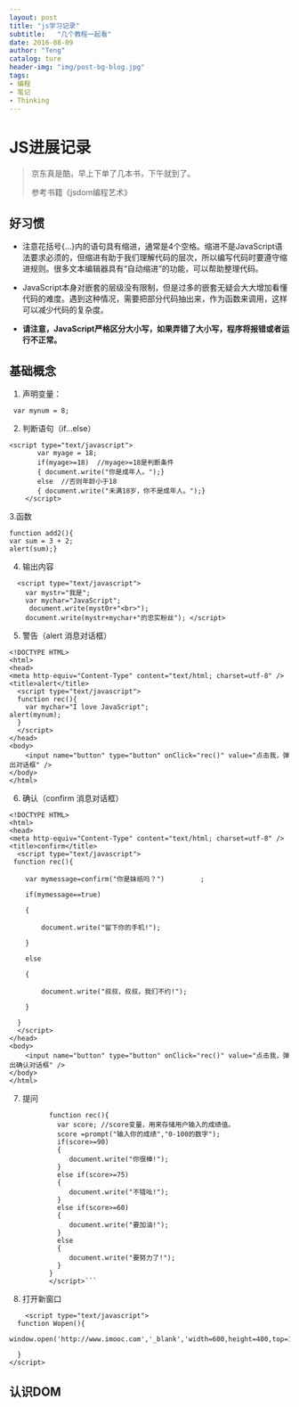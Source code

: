 ```yaml
---
layout: post
title: "js学习记录"
subtitle:   "几个教程一起看"
date: 2016-08-09
author: "Teng"
catalog: ture
header-img: "img/post-bg-blog.jpg"
tags:
- 编程
- 笔记
- Thinking
---
```




# JS进展记录


> 京东真是酷，早上下单了几本书，下午就到了。
> 
> 参考书籍《jsdom编程艺术》

## 好习惯
- 注意花括号{...}内的语句具有缩进，通常是4个空格。缩进不是JavaScript语法要求必须的，但缩进有助于我们理解代码的层次，所以编写代码时要遵守缩进规则。很多文本编辑器具有“自动缩进”的功能，可以帮助整理代码。
- JavaScript本身对嵌套的层级没有限制，但是过多的嵌套无疑会大大增加看懂代码的难度。遇到这种情况，需要把部分代码抽出来，作为函数来调用，这样可以减少代码的复杂度。

- **请注意，JavaScript严格区分大小写，如果弄错了大小写，程序将报错或者运行不正常。**

## 基础概念

1. 声明变量：
```
 var mynum = 8;
```

2. 判断语句（if...else）
```
<script type="text/javascript">
	   var myage = 18;
	   if(myage>=18)  //myage>=18是判断条件
	   { document.write("你是成年人。");}
	   else  //否则年龄小于18
	   { document.write("未满18岁，你不是成年人。");}
	</script>
```
3.函数

```
function add2(){
var sum = 3 + 2;
alert(sum);}
```

4. 输出内容
```
  <script type="text/javascript">
    var mystr="我是";
    var mychar="JavaScript";
	 document.write(myst0r+"<br>");
	document.write(mystr+mychar+"的忠实粉丝"); </script>
```

5. 警告（alert 消息对话框）

```
<!DOCTYPE HTML>
<html>
<head>
<meta http-equiv="Content-Type" content="text/html; charset=utf-8" />
<title>alert</title>
  <script type="text/javascript">
  function rec(){
    var mychar="I love JavaScript";
alert(mynum);
  }
  </script>
</head>
<body>
    <input name="button" type="button" onClick="rec()" value="点击我，弹出对话框" />
</body>
</html>
```

6. 确认（confirm 消息对话框）

```
<!DOCTYPE HTML>
<html>
<head>
<meta http-equiv="Content-Type" content="text/html; charset=utf-8" />
<title>confirm</title>
  <script type="text/javascript">
 function rec(){

    var mymessage=confirm("你是妹纸吗？")         ;

    if(mymessage==true)

    {

        document.write("留下你的手机!");

    }

    else

    {

        document.write("叔叔，叔叔，我们不约!");

    }

  }
  </script>
</head>
<body>
    <input name="button" type="button" onClick="rec()" value="点击我，弹出确认对话框" />
</body>
</html>
```

7. 提问

```<script type="text/javascript">
		  function rec(){
			var score; //score变量，用来存储用户输入的成绩值。
			score =prompt("输入你的成绩","0-100的数字");
			if(score>=90)
			{
			   document.write("你很棒!");
			}
			else if(score>=75)
		    {
			   document.write("不错吆!");
			}
			else if(score>=60)
		    {
			   document.write("要加油!");
		    }
		    else
			{
		       document.write("要努力了!");
			}
		  }
		  </script>```
```



8. 打开新窗口

```
	<script type="text/javascript">
  function Wopen(){
      window.open('http://www.imooc.com','_blank','width=600,height=400,top=100,left=0,menubar=no,toolbar=no,scrollbars=no,status=no') 

  } 
</script>
```

## 认识DOM




